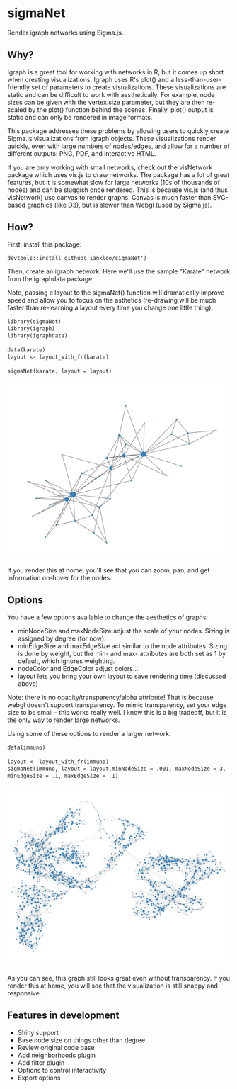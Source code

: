 # sigmaNet

Render igraph networks using Sigma.js.  

## Why?

Igraph is a great tool for working with networks in R, but it comes up short when creating visualizations.  Igraph uses R's plot() and a less-than-user-friendly set of parameters to create visualizations.  These visualizations are static and can be difficult to work with aesthetically.  For example, node sizes can be given with the vertex.size parameter, but they are then re-scaled by the plot() function behind the scenes.  Finally, plot() output is static and can only be rendered in image formats.

This package addresses these problems by allowing users to quickly create Sigma.js visualizations from igraph objects.  These visualizations render quickly, even with large numbers of nodes/edges, and allow for a number of different outputs: PNG, PDF, and interactive HTML.  

If you are only working with small networks, check out the visNetwork package which uses vis.js to draw networks.  The package has a lot of great features, but it is somewhat slow for large networks (10s of thousands of nodes) and can be sluggish once rendered.  This is because vis.js (and thus visNetwork) use canvas to render graphs.  Canvas is much faster than SVG-based graphics (like D3), but is slower than Webgl (used by Sigma.js).

## How?

First, install this package:

```
devtools::install_github('iankloo/sigmaNet')
```

Then, create an igraph network.  Here we'll use the sample "Karate" network from the igraphdata package.

Note, passing a layout to the sigmaNet() function will dramatically improve speed and allow you to focus on the asthetics (re-drawing will be much faster than re-learning a layout every time you change one little thing).

```
library(sigmaNet)
library(igraph)
library(igraphdata)

data(karate)
layout <- layout_with_fr(karate)

sigmaNet(karate, layout = layout)
```
![](simpleNetwork.PNG)

If you render this at home, you'll see that you can zoom, pan, and get information on-hover for the nodes.

## Options

You have a few options available to change the aesthetics of graphs:

- minNodeSize and maxNodeSize adjust the scale of your nodes.  Sizing is assigned by degree (for now).
- minEdgeSize and maxEdgeSize act similar to the node attributes.  Sizing is done by weight, but the min- and max- attributes are both set as 1 by default, which ignores weighting.
- nodeColor and EdgeColor adjust colors...
- layout lets you bring your own layout to save rendering time (discussed above)

Note: there is no opacity/transparency/alpha attribute!  That is because webgl doesn't support transparency.  To mimic transparency, set your edge size to be small - this works really well.  I know this is a big tradeoff, but it is the only way to render large networks.  

Using some of these options to render a larger network:

```
data(immuno)

layout <- layout_with_fr(immuno)
sigmaNet(immuno, layout = layout,minNodeSize = .001, maxNodeSize = 3, minEdgeSize = .1, maxEdgeSize = .1)
```
![](bigNetwork.PNG)

As you can see, this graph still looks great even without transparency.  If you render this at home, you will see that the visualization is still snappy and responsive.  


## Features in development

- Shiny support
- Base node size on things other than degree
- Review original code base
- Add neighborhoods plugin
- Add filter plugin
- Options to control interactivity
- Export options



